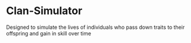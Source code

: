 # Clan-Simulator
Designed to simulate the lives of individuals who pass down traits to their offspring and gain in skill over time
